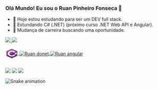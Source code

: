 ### Olá Mundo! Eu sou o Ruan Pinheiro Fonseca 👋


- 🔭 Hoje estou estudando para ser um DEV full stack.
- 🌱 Estundando C# (.NET) (próximo curso .NET Web API e Angular).
- 👯 Mudança de carreira buscando uma oportunidade. 

<div align="left">
  <a href="https://github.com/ruanpinheiro">
  <img height="150em" src="https://github-readme-stats.vercel.app/api?username=ruanpinheiro&show_icons=true&theme=tokyonight&include_all_commits=true&count_private=true"/>
  <img height="150em" src="https://github-readme-stats.vercel.app/api/top-langs/?username=ruanpinheiro&layout=compact&langs_count=7&theme=tokyonight"/>
</div>
  <div style="display: inline_block"><br>
  <img align="center" alt="Ruan C#" height="30" width="40" src="https://raw.githubusercontent.com/devicons/devicon/master/icons/csharp/csharp-original.svg">
 <img align="center" alt="Ruan donet" height="30" width="40" src="https://cdn.jsdelivr.net/gh/devicons/devicon/icons/dotnetcore/dotnetcore-original.svg" />
    <img align="center" alt="Ruan angular" height="30" width="40" src="https://cdn.jsdelivr.net/gh/devicons/devicon/icons/angularjs/angularjs-original.svg" />
</div>
  
  ##
  <div>
    <a href="https://www.instagram.com/ruan.pf95/" target="_blank"><img src="https://img.shields.io/badge/-Instagram-%23E4405F?style=for-the-badge&logo=instagram&logoColor=white" target="_blank"></a>
  <a href = "ruan.pf95@gmail.com"><img src="https://img.shields.io/badge/-Gmail-%23333?style=for-the-badge&logo=gmail&logoColor=white" target="_blank"></a>
  <a href="www.linkedin.com/in/ruan-pinheiro-b38032208" target="_blank"><img src="https://img.shields.io/badge/-LinkedIn-%230077B5?style=for-the-badge&logo=linkedin&logoColor=white" target="_blank"></a> 
 
  ![Snake animation](https://github.com/ruanpinheiro/ruanpinheiro/blob/output/github-contribution-grid-snake.svg)
  </div>
